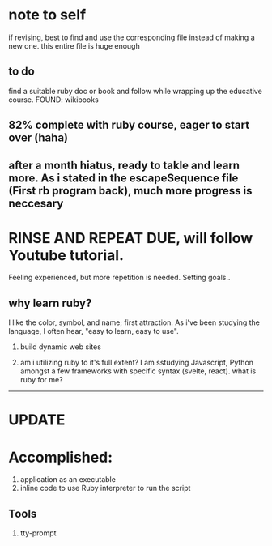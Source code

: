 # note to self

if revising, best to find and use the corresponding file instead of making a new one. this entire file is huge enough

## to do

find a suitable ruby doc or book and follow while wrapping up the educative course.
FOUND: wikibooks

## 82% complete with ruby course, eager to start over (haha)

## after a month hiatus, ready to takle and learn more. As i stated in the escapeSequence file (First rb program back), much more progress is neccesary

# RINSE AND REPEAT DUE, will follow Youtube tutorial.

Feeling experienced, but more repetition is needed. Setting goals..

## why learn ruby?

I like the color, symbol, and name; first attraction. As i've been studying the language, I often hear, "easy to learn, easy to use".

1. build dynamic web sites

2. am i utilizing ruby to it's full extent? I am sstudying Javascript, Python amongst a few frameworks with specific syntax (svelte, react). what is ruby for me?

---

# UPDATE

# Accomplished:

1. application as an executable
2. inline code to use Ruby interpreter to run the script

## Tools

1. tty-prompt
